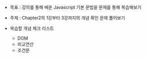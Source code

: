 - 목표 : 강의를 통해 배운 Javascript 기본 문법을 문제를 통해 복습해보기

- 주제 : Chapter2의 1강부터 3강까지의 개념 확인 문제 풀어보기
- 복습할 개념 체크 리스트
    - DOM
    - 비교연산
    - 조건문